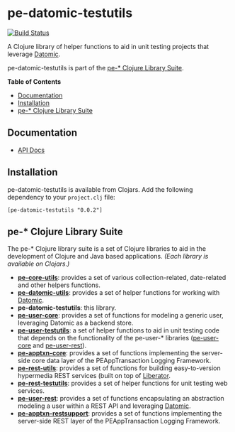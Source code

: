 # pe-datomic-testutils

[![Build Status](https://travis-ci.org/evanspa/pe-datomic-testutils.svg)](https://travis-ci.org/evanspa/pe-datomic-testutils)

A Clojure library of helper functions to aid in unit testing projects that
leverage [Datomic](http://www.datomic.com).

pe-datomic-testutils is part of the
[pe-* Clojure Library Suite](#pe--clojure-library-suite).

<!-- START doctoc generated TOC please keep comment here to allow auto update -->
<!-- DON'T EDIT THIS SECTION, INSTEAD RE-RUN doctoc TO UPDATE -->
**Table of Contents**
- [Documentation](#documentation)
- [Installation](#installation)
- [pe-* Clojure Library Suite](#pe--clojure-library-suite)

<!-- END doctoc generated TOC please keep comment here to allow auto update -->

## Documentation

* [API Docs](http://evanspa.github.com/pe-datomic-testutils)

## Installation

pe-datomic-testutils is available from Clojars.  Add the following dependency to your
`project.clj` file:

```
[pe-datomic-testutils "0.0.2"]
```

## pe-* Clojure Library Suite
The pe-* Clojure library suite is a set of Clojure libraries to aid in the
development of Clojure and Java based applications.
*(Each library is available on Clojars.)*
+ **[pe-core-utils](https://github.com/evanspa/pe-core-utils)**: provides a set
  of various collection-related, date-related and other helpers functions.
+ **[pe-datomic-utils](https://github.com/evanspa/pe-datomic-utils)**: provides
  a set of helper functions for working with [Datomic](https://www.datomic.com).
+ **pe-datomic-testutils**: this library.
+ **[pe-user-core](https://github.com/evanspa/pe-user-core)**: provides
  a set of functions for modeling a generic user, leveraging Datomic as a
  backend store.
+ **[pe-user-testutils](https://github.com/evanspa/pe-user-testutils)**: a set of helper functions to aid in unit testing
code that depends on the functionality of the pe-user-* libraries
([pe-user-core](https://github.com/evanspa/pe-user-core) and [pe-user-rest](https://github.com/evanspa/pe-user-rest)).
+ **[pe-apptxn-core](https://github.com/evanspa/pe-apptxn-core)**: provides a
  set of functions implementing the server-side core data layer of the
  PEAppTransaction Logging Framework.
+ **[pe-rest-utils](https://github.com/evanspa/pe-rest-utils)**: provides a set
  of functions for building easy-to-version hypermedia REST services (built on
  top of [Liberator](http://clojure-liberator.github.io/liberator/).
+ **[pe-rest-testutils](https://github.com/evanspa/pe-rest-testutils)**: provides
  a set of helper functions for unit testing web services.
+ **[pe-user-rest](https://github.com/evanspa/pe-user-rest)**: provides a set of
  functions encapsulating an abstraction modeling a user within a REST API
  and leveraging [Datomic](http://www.datomic.com).
+ **[pe-apptxn-restsupport](https://github.com/evanspa/pe-apptxn-restsupport)**:
  provides a set of functions implementing the server-side REST layer of the
  PEAppTransaction Logging Framework.
